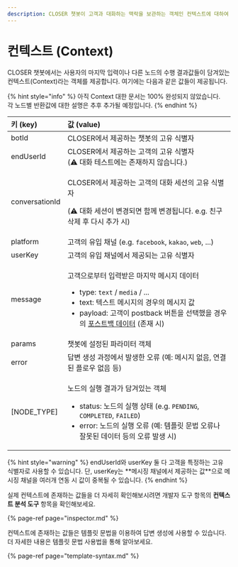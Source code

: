 ```yaml
---
description: CLOSER 챗봇이 고객과 대화하는 맥락을 보관하는 객체인 컨텍스트에 대하여 알아봅니다.
---
```


# 컨텍스트 \(Context\)

CLOSER 챗봇에서는 사용자의 마지막 입력이나 다른 노드의 수행 결과값들이 담겨있는 컨텍스트\(Context\)라는 객체를 제공합니다. 여기에는 다음과 같은 값들이 제공됩니다.

{% hint style="info" %}
아직 Context 대한 문서는 100% 완성되지 않았습니다.   
각 노드별 반환값에 대한 설명은 추후 추가될 예정입니다.
{% endhint %}

<table>
  <thead>
    <tr>
      <th style="text-align:left">&#xD0A4; (key)</th>
      <th style="text-align:left">&#xAC12; (value)</th>
    </tr>
  </thead>
  <tbody>
    <tr>
      <td style="text-align:left">botId</td>
      <td style="text-align:left">CLOSER&#xC5D0;&#xC11C; &#xC81C;&#xACF5;&#xD558;&#xB294; &#xCC57;&#xBD07;&#xC758;
        &#xACE0;&#xC720; &#xC2DD;&#xBCC4;&#xC790;</td>
    </tr>
    <tr>
      <td style="text-align:left">endUserId</td>
      <td style="text-align:left">CLOSER&#xC5D0;&#xC11C; &#xC81C;&#xACF5;&#xD558;&#xB294; &#xACE0;&#xAC1D;&#xC758;
        &#xACE0;&#xC720; &#xC2DD;&#xBCC4;&#xC790;
        <br />(&#x26A0;&#xFE0F; &#xB300;&#xD654; &#xD14C;&#xC2A4;&#xD2B8;&#xC5D0;&#xB294;
        &#xC874;&#xC7AC;&#xD558;&#xC9C0; &#xC54A;&#xC2B5;&#xB2C8;&#xB2E4;.)</td>
    </tr>
    <tr>
      <td style="text-align:left">conversationId</td>
      <td style="text-align:left">
        <p>CLOSER&#xC5D0;&#xC11C; &#xC81C;&#xACF5;&#xD558;&#xB294; &#xACE0;&#xAC1D;&#xC758;
          &#xB300;&#xD654; &#xC138;&#xC158;&#xC758; &#xACE0;&#xC720; &#xC2DD;&#xBCC4;&#xC790;</p>
        <p>(&#x26A0;&#xFE0F; &#xB300;&#xD654; &#xC138;&#xC158;&#xC774; &#xBCC0;&#xACBD;&#xB418;&#xBA74;
          &#xD568;&#xAED8; &#xBCC0;&#xACBD;&#xB429;&#xB2C8;&#xB2E4;. e.g. &#xCE5C;&#xAD6C;
          &#xC0AD;&#xC81C; &#xD6C4; &#xB2E4;&#xC2DC; &#xCD94;&#xAC00; &#xC2DC;)</p>
      </td>
    </tr>
    <tr>
      <td style="text-align:left">platform</td>
      <td style="text-align:left">&#xACE0;&#xAC1D;&#xC758; &#xC720;&#xC785; &#xCC44;&#xB110; (e.g. <code>facebook</code>, <code>kakao</code>, <code>web</code>,
        ...)</td>
    </tr>
    <tr>
      <td style="text-align:left">userKey</td>
      <td style="text-align:left">&#xACE0;&#xAC1D;&#xC758; &#xC720;&#xC785; &#xCC44;&#xB110;&#xC5D0;&#xC11C;
        &#xC81C;&#xACF5;&#xB418;&#xB294; &#xACE0;&#xC720; &#xC2DD;&#xBCC4;&#xC790;</td>
    </tr>
    <tr>
      <td style="text-align:left">message</td>
      <td style="text-align:left">
        <p>&#xACE0;&#xAC1D;&#xC73C;&#xB85C;&#xBD80;&#xD130; &#xC785;&#xB825;&#xBC1B;&#xC740;
          &#xB9C8;&#xC9C0;&#xB9C9; &#xBA54;&#xC2DC;&#xC9C0; &#xB370;&#xC774;&#xD130;</p>
        <ul>
          <li>type: <code>text</code> / <code>media</code> / ...</li>
          <li>text: &#xD14D;&#xC2A4;&#xD2B8; &#xBA54;&#xC2DC;&#xC9C0;&#xC758; &#xACBD;&#xC6B0;&#xC758;
            &#xBA54;&#xC2DC;&#xC9C0; &#xAC12;</li>
          <li>payload: &#xACE0;&#xAC1D;&#xC774; postback &#xBC84;&#xD2BC;&#xC744; &#xC120;&#xD0DD;&#xD588;&#xC744;
            &#xACBD;&#xC6B0;&#xC758; <a href="../node/response.md#postback-payload">&#xD3EC;&#xC2A4;&#xD2B8;&#xBC31; &#xB370;&#xC774;&#xD130;</a> (&#xC874;&#xC7AC;
            &#xC2DC;)</li>
        </ul>
      </td>
    </tr>
    <tr>
      <td style="text-align:left">params</td>
      <td style="text-align:left">&#xCC57;&#xBD07;&#xC5D0; &#xC124;&#xC815;&#xB41C; &#xD30C;&#xB77C;&#xBBF8;&#xD130;
        &#xAC1D;&#xCCB4;</td>
    </tr>
    <tr>
      <td style="text-align:left">error</td>
      <td style="text-align:left">&#xB2F5;&#xBCC0; &#xC0DD;&#xC131; &#xACFC;&#xC815;&#xC5D0;&#xC11C; &#xBC1C;&#xC0DD;&#xD55C;
        &#xC624;&#xB958; (&#xC608;: &#xBA54;&#xC2DC;&#xC9C0; &#xC5C6;&#xC74C;,
        &#xC5F0;&#xACB0;&#xB41C; &#xD50C;&#xB85C;&#xC6B0; &#xC5C6;&#xC74C; &#xB4F1;)</td>
    </tr>
    <tr>
      <td style="text-align:left">[NODE_TYPE]</td>
      <td style="text-align:left">
        <p>&#xB178;&#xB4DC;&#xC758; &#xC2E4;&#xD589; &#xACB0;&#xACFC;&#xAC00; &#xB2F4;&#xACA8;&#xC788;&#xB294;
          &#xAC1D;&#xCCB4;</p>
        <ul>
          <li>status: &#xB178;&#xB4DC;&#xC758; &#xC2E4;&#xD589; &#xC0C1;&#xD0DC; (e.g. <code>PENDING</code>, <code>COMPLETED</code>, <code>FAILED</code>)</li>
          <li>error: &#xB178;&#xB4DC;&#xC758; &#xC2E4;&#xD589; &#xC624;&#xB958; (&#xC608;:
            &#xD15C;&#xD50C;&#xB9BF; &#xBB38;&#xBC95; &#xC624;&#xB958;&#xB098; &#xC798;&#xBABB;&#xB41C;
            &#xB370;&#xC774;&#xD130; &#xB4F1;&#xC758; &#xC624;&#xB958; &#xBC1C;&#xC0DD;
            &#xC2DC;)</li>
        </ul>
      </td>
    </tr>
  </tbody>
</table>{% hint style="warning" %}
endUserId와 userKey 둘 다 고객을 특정하는 고유 식별자로 사용할 수 있습니다.   
단, userKey는 **메시징 채널에서 제공하는 값**으로 메시징 채널을 여러개 연동 시 값이 중복될 수 있습니다. 
{% endhint %}

실제 컨텍스트에 존재하는 값들을 더 자세히 확인해보시려면 개발자 도구 항목의 **컨텍스트 분석 도구** 항목을 확인해보세요.

{% page-ref page="inspector.md" %}

컨텍스트에 존재하는 값들은 템플릿 문법을 이용하여 답변 생성에 사용할 수 있습니다. 더 자세한 내용은 템플릿 문법 사용법을 통해 알아보세요.

{% page-ref page="template-syntax.md" %}

